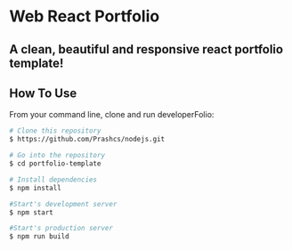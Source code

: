 # Web React Portfolio

## A clean, beautiful and responsive react portfolio template!


## How To Use 

From your command line, clone and run developerFolio:

```bash
# Clone this repository
$ https://github.com/Prashcs/nodejs.git

# Go into the repository
$ cd portfolio-template

# Install dependencies
$ npm install

#Start's development server
$ npm start

#Start's production server
$ npm run build
```
